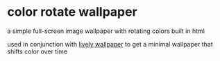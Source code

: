 # color rotate wallpaper
a simple full-screen image wallpaper with rotating colors built in html

used in conjunction with [lively wallpaper](https://github.com/rocksdanister/lively) to get a minimal wallpaper that shifts color over time
